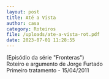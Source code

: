 ```yaml
---
layout: post
title: Até a Vista
author: casa
category: Roteiros
file: /uploads/ate-a-vista-rot.pdf
date: 2023-07-01 11:28:55
---
```

(Episódio da série "Fronteras")\
Roteiro e argumento de Jorge Furtado\
Primeiro tratamento - 15/04/2011